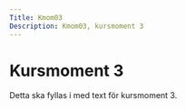 ```yaml
---
Title: Kmom03
Description: Kmom03, kursmoment 3
---
```


Kursmoment 3
==========================
Detta ska fyllas i med text för kursmoment 3.

